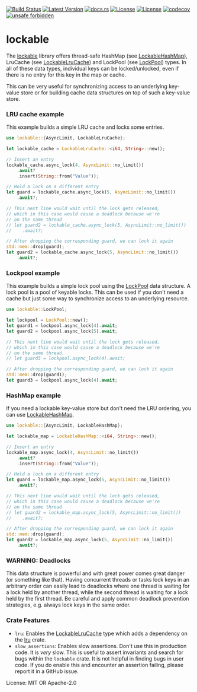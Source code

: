[![Build Status](https://github.com/smessmer/lockable/actions/workflows/ci.yml/badge.svg)](https://github.com/smessmer/lockable/actions/workflows/ci.yml)
[![Latest Version](https://img.shields.io/crates/v/lockable.svg)](https://crates.io/crates/lockable)
[![docs.rs](https://docs.rs/lockable/badge.svg)](https://docs.rs/lockable)
[![License](https://img.shields.io/badge/license-MIT-blue.svg)](https://github.com/smessmer/lockable/blob/master/LICENSE-MIT)
[![License](https://img.shields.io/badge/license-APACHE-blue.svg)](https://github.com/smessmer/lockable/blob/master/LICENSE-APACHE)
[![codecov](https://codecov.io/gh/smessmer/lockable/branch/master/graph/badge.svg?token=FRSBH7YYA9)](https://codecov.io/gh/smessmer/lockable)
[![unsafe forbidden](https://img.shields.io/badge/unsafe-forbidden-success.svg)](https://github.com/rust-secure-code/safety-dance/)

# lockable

<!-- cargo-rdme start -->

The [lockable](https://crates.io/crates/lockable) library offers thread-safe
HashMap (see [LockableHashMap](https://docs.rs/lockable/latest/lockable/lockable_hash_map/struct.LockableHashMap.html)),
LruCache (see [LockableLruCache](https://docs.rs/lockable/latest/lockable/lockable_lru_cache/struct.LockableLruCache.html))
and LockPool (see [LockPool](https://docs.rs/lockable/latest/lockable/lockpool/struct.LockPool.html)) types. In all of these
data types, individual keys can be locked/unlocked, even if there is no entry
for this key in the map or cache.

This can be very useful for synchronizing access to an underlying key-value
store or for building cache data structures on top of such a key-value store.

### LRU cache example
This example builds a simple LRU cache and locks some entries.
```rust
use lockable::{AsyncLimit, LockableLruCache};

let lockable_cache = LockableLruCache::<i64, String>::new();

// Insert an entry
lockable_cache.async_lock(4, AsyncLimit::no_limit())
    .await?
    .insert(String::from("Value"));

// Hold a lock on a different entry
let guard = lockable_cache.async_lock(5, AsyncLimit::no_limit())
    .await?;

// This next line would wait until the lock gets released,
// which in this case would cause a deadlock because we're
// on the same thread
// let guard2 = lockable_cache.async_lock(5, AsyncLimit::no_limit())
//    .await?;

// After dropping the corresponding guard, we can lock it again
std::mem::drop(guard);
let guard2 = lockable_cache.async_lock(5, AsyncLimit::no_limit())
    .await?;
```

### Lockpool example
This example builds a simple lock pool using the [LockPool](https://docs.rs/lockable/latest/lockable/lockpool/struct.LockPool.html)
data structure. A lock pool is a pool of keyable locks. This can be used if
you don't need a cache but just some way to synchronize access to an underlying
resource.
```rust
use lockable::LockPool;

let lockpool = LockPool::new();
let guard1 = lockpool.async_lock(4).await;
let guard2 = lockpool.async_lock(5).await;

// This next line would wait until the lock gets released,
// which in this case would cause a deadlock because we're
// on the same thread.
// let guard3 = lockpool.async_lock(4).await;

// After dropping the corresponding guard, we can lock it again
std::mem::drop(guard1);
let guard3 = lockpool.async_lock(4).await;
```

### HashMap example
If you need a lockable key-value store but don't need the LRU ordering,
you can use [LockableHashMap](https://docs.rs/lockable/latest/lockable/lockable_hash_map/struct.LockableHashMap.html).
```rust
use lockable::{AsyncLimit, LockableHashMap};

let lockable_map = LockableHashMap::<i64, String>::new();

// Insert an entry
lockable_map.async_lock(4, AsyncLimit::no_limit())
    .await?
    .insert(String::from("Value"));

// Hold a lock on a different entry
let guard = lockable_map.async_lock(5, AsyncLimit::no_limit())
    .await?;

// This next line would wait until the lock gets released,
// which in this case would cause a deadlock because we're
// on the same thread
// let guard2 = lockable_map.async_lock(5, AsyncLimit::no_limit())
//    .await?;

// After dropping the corresponding guard, we can lock it again
std::mem::drop(guard);
let guard2 = lockable_map.async_lock(5, AsyncLimit::no_limit())
    .await?;
```

### WARNING: Deadlocks
This data structure is powerful and with great power comes great danger (or something like that).
Having concurrent threads or tasks lock keys in an arbitrary order can easily lead to deadlocks
where one thread is waiting for a lock held by another thread, while the second thread is
waiting for a lock held by the first thread.
Be careful and apply common deadlock prevention strategies, e.g. always lock keys in the same order.

### Crate Features
- `lru`: Enables the [LockableLruCache](https://docs.rs/lockable/latest/lockable/lockable_lru_cache/struct.LockableLruCache.html)
  type which adds a dependency on the [lru](https://crates.io/crates/lru) crate.
- `slow_assertions`: Enables slow assertions. Don't use this in production code. It is *very* slow.
  This is useful to assert invariants and search for bugs within the `lockable` crate.
  It is not helpful in finding bugs in user code. If you do enable this and encounter an
  assertion failing, please report it in a GitHub issue.

<!-- cargo-rdme end -->

License: MIT OR Apache-2.0
